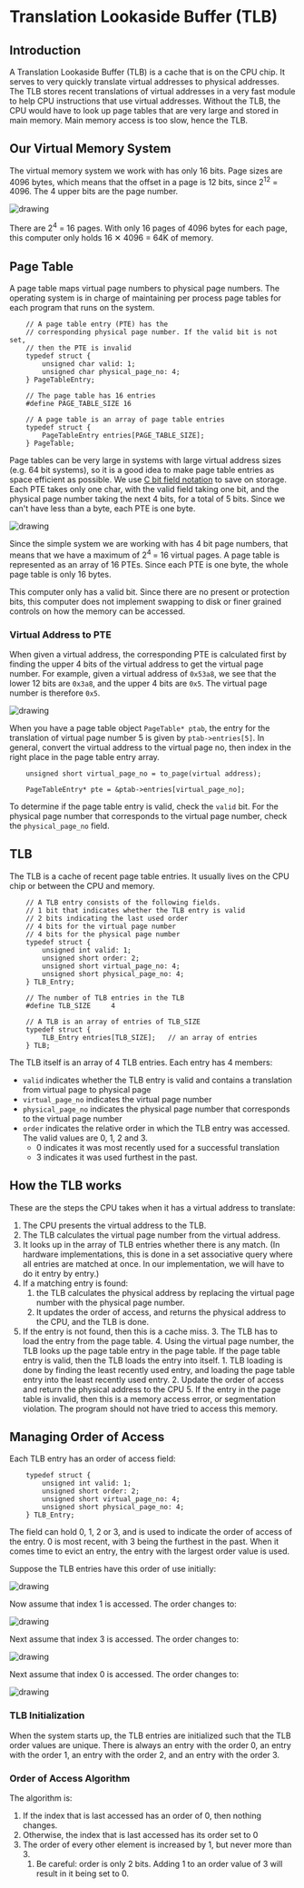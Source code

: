 # Translation Lookaside Buffer (TLB)
<!--- Access the writeup [here](https://docs.google.com/document/d/1Z6LsYCS9VkVCkvD4f3WuA8nO8bG0oKX8Pr_jN-ZJmr4/edit#). --->


## Introduction

A Translation Lookaside Buffer (TLB) is a cache that is on the CPU chip. It serves to very quickly translate virtual addresses to physical addresses. The TLB stores recent translations of virtual addresses in a very fast module to help CPU instructions that use virtual addresses. Without the TLB, the CPU would have to look up page tables that are very large and stored in main memory. Main memory access is too slow, hence the TLB.


## Our Virtual Memory System

The virtual memory system we work with has only 16 bits.  Page sizes are 4096 bytes, which means that the offset in a page is 12 bits, since 2<sup>12</sup> = 4096. The 4 upper bits are the page number.

![drawing](images/address.png)

There are 2<sup>4</sup> = 16 pages. With only 16 pages of 4096 bytes for each page, this computer only holds 16 ✕ 4096 = 64K of memory.


## Page Table

A page table maps virtual page numbers to physical page numbers. The operating system is in charge of maintaining per process page tables for each program that runs on the system.


```
    // A page table entry (PTE) has the
    // corresponding physical page number. If the valid bit is not set,
    // then the PTE is invalid
    typedef struct {
        unsigned char valid: 1;
        unsigned char physical_page_no: 4;
    } PageTableEntry;

    // The page table has 16 entries
    #define PAGE_TABLE_SIZE 16

    // A page table is an array of page table entries
    typedef struct {
        PageTableEntry entries[PAGE_TABLE_SIZE];
    } PageTable;
```


Page tables can be very large in systems with large virtual address sizes (e.g. 64 bit systems), so it is a good idea to make page table entries as space efficient as possible. We use [C bit field notation](https://www.tutorialspoint.com/cprogramming/c_bit_fields.htm) to save on storage. Each PTE takes only one char, with the valid field taking one bit, and the physical page number taking the next 4 bits, for a total of 5 bits. Since we can't have less than a byte, each PTE is one byte.



![drawing](images/pte.png)

Since the simple system we are working with has 4 bit page numbers, that means that we have a maximum of 2<sup>4 </sup>= 16 virtual pages. A page table is represented as an array of 16 PTEs. Since each PTE is one byte, the whole page table is only 16 bytes.

This computer only has a valid bit. Since there are no present or protection bits, this computer does not implement swapping to disk or finer grained controls on how the memory can be accessed.


### Virtual Address to PTE

When given a virtual address, the corresponding PTE is calculated first by finding the upper 4 bits of the virtual address to get the virtual page number. For example, given a virtual address of `0x53a8`, we see that the lower 12 bits are `0x3a8`, and the upper 4 bits are `0x5`. The virtual page number is therefore `0x5`.


![drawing](images/example.png)

When you have a page table object `PageTable* ptab`, the entry for the translation of virtual page number 5 is given by `ptab->entries[5]`. In general, convert the virtual address to the virtual page no, then index in the right place in the page table entry array.
```
	unsigned short virtual_page_no = to_page(virtual address);

	PageTableEntry* pte = &ptab->entries[virtual_page_no];
```


To determine if the page table entry is valid, check the `valid` bit. For the physical page number that corresponds to the virtual page number, check the `physical_page_no` field.


## TLB

The TLB is a cache of recent page table entries. It usually lives on the CPU chip or between the CPU and memory.


```
    // A TLB entry consists of the following fields.
    // 1 bit that indicates whether the TLB entry is valid
    // 2 bits indicating the last used order
    // 4 bits for the virtual page number
    // 4 bits for the physical page number
    typedef struct {
        unsigned int valid: 1;
        unsigned short order: 2;
        unsigned short virtual_page_no: 4;
        unsigned short physical_page_no: 4;
    } TLB_Entry;

    // The number of TLB entries in the TLB
    #define TLB_SIZE     4

    // A TLB is an array of entries of TLB_SIZE
    typedef struct {
        TLB_Entry entries[TLB_SIZE];   // an array of entries
    } TLB;
```


The TLB itself is an array of 4 TLB entries. Each entry has 4 members:

* `valid` indicates whether the TLB entry is valid and contains a translation from virtual page to physical page
* `virtual_page_no` indicates the virtual page number
* `physical_page_no` indicates the physical page number that corresponds to the virtual page number
* `order` indicates the relative order in which the TLB entry was accessed. The valid values are 0, 1, 2 and 3. 
    * 0 indicates it was most recently used for a successful translation
    * 3 indicates it was used furthest in the past.


## How the TLB works

These are the steps the CPU takes when it has a virtual address to translate:



1. The CPU presents the virtual address to the TLB.
2. The TLB calculates the virtual page number from the virtual address.
3. It looks up in the array of TLB entries whether there is any match. (In hardware implementations, this is done in a set associative query where all entries are matched at once. In our implementation, we will have to do it entry by entry.)
4. If a matching entry is found:
    1. the TLB calculates the physical address by replacing the virtual page number with the physical page number. 
    2. It updates the order of access, and returns the physical address to the CPU, and the TLB is done.
5. If the entry is not found, then this is a cache miss. 
    3. The TLB has to load the entry from the page table.
    4. Using the virtual page number, the TLB looks up the page table entry in the page table. If the page table entry is valid, then the TLB loads the entry into itself.
        1. TLB loading is done by finding the least recently used entry, and loading the page table entry into the least recently used entry.
        2. Update the order of access and return the physical address to the CPU
    5. If the entry in the page table is invalid, then this is a memory access error, or segmentation violation. The program should not have tried to access this memory.


## Managing Order of Access

Each TLB entry has an order of access field:

```
    typedef struct {
        unsigned int valid: 1;
        unsigned short order: 2;
        unsigned short virtual_page_no: 4;
        unsigned short physical_page_no: 4;
    } TLB_Entry;
```


The field can hold 0, 1, 2 or 3, and is used to indicate the order of access of the entry. 0 is most recent, with 3 being the furthest in the past.  When it comes time to evict an entry, the entry with the largest order value is used.

Suppose the TLB entries have this order of use initially:


![drawing](images/tlb1.png)

Now assume that index 1 is accessed. The order changes to:


![drawing](images/tlb2.png)

Next assume that index 3 is accessed. The order changes to:

![drawing](images/tlb3.png)

Next assume that index 0 is accessed. The order changes to:

![drawing](images/tlb4.png)


### TLB Initialization

When the system starts up, the TLB entries are initialized such that the TLB order values are unique. There is always an entry with the order 0, an entry with the order 1, an entry with the order 2, and an entry with the order 3. 


### Order of Access Algorithm

The algorithm is:

1. If the index that is last accessed has an order of 0, then nothing changes.
2. Otherwise, the index that is last accessed has its order set to 0
3. The order of every other element is increased by 1, but never more than 3.
    1. Be careful: order is only 2 bits. Adding 1 to an order value of 3 will result in it being set to 0.

<!--- 
## Your Task


Your task is to implement a simulation of a TLB. You are given these functions:

* <strong><code>void tlb_dump(TLB* tlb)</code></strong> -- This prints out the contents of a TLB, and is very useful for debugging.
* <strong><code>bool tlb_lookup_and_load(TLB* tlb, PageTable* ptab, unsigned short virtual_address, unsigned short* physical_address)</code></strong> -- Lookup a virtual address. 
    * Given a virtual address, lookup the virtual address in the TLB to get the physical address. 
    * If the TLB doesn't hold the physical address, load it from the page table. If the page table entry is invalid, return false. 
    * If the page table is valid, set *physical_address to the physical address, and return true. 
    * This function uses the other functions you will write below. Study it carefully.

The first functions you have to write deal with virtual addresses:

* <strong><code>unsigned short to_page(unsigned short virtual_address)</code></strong> -- Given a virtual address, return the virtual page no. The virtual page number is the upper 4 bits of the 16 bit virtual address.
* <strong><code>unsigned short to_offset(unsigned short virtual_address)</code></strong> -- Given a virtual address, return the offset within the physical page.  This is the lower 12 bits of the address.
* <strong><code>unsigned short to_address(unsigned short page_no, unsigned short offset) </code></strong>-- Return an address by combining a page number and an offset

The next function deals with maintaining the ordering of the TLB entries.

* <strong><code>void tlb_set_order(TLB* tlb, int last_used_index)</code></strong> -- Update the order for the TLB Entry at last_used_index to 0, and update the order for all the other TLB entries appropriately. This basically implements the algorithm in the "Managing Order of Access" section above.

The next function looks up a virtual address in the TLB.

* <strong><code>bool tlb_lookup(TLB* tlb, unsigned short virtual_address, unsigned short* physical_address)</code></strong> -- Lookup a virtual address. Given a virtual address, lookup the virtual address in the TLB. 
    * If the virtual address is present in the TLB, set *physical_address and return true.  
    * If the TLB does not contain the virtual address, return false. 
    * The lookup order in the TLB is updated.

The next function loads a page table entry into the TLB.

* <strong><code>TLB_Entry* tlb_load(TLB* tlb, unsigned short virtual_page_no, PageTable* ptab)</code></strong> --  Evict an entry from the TLB and read in the corresponding page table entry for the given virtual address from the page table. 
    * The replacement policy is to evict the least recently used entry. 
    * The lookup order in the TLB is updated. 
    * Return a pointer to the TLB entry that was updated. 
    * Note: the PTE may not be valid, but this function doesn't worry about it. It just returns the TLB entry that was updated.


## Building and Testing

Build your program with 
```
	make
```

There is a small main program in main.c. Build and run it with 
```
	make run
```


Tests are available with
```
	make test
```
--->
